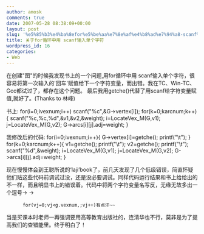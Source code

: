 ```yaml
---
author: amosk
comments: true
date: 2007-05-28 08:38:09+00:00
layout: post
slug: '%e5%85%b3%e4%ba%8efor%e5%be%aa%e7%8e%af%e4%b8%ad%e7%94%a8-scanf%e8%be%93%e5%85%a5%e5%8d%95%e4%b8%aa%e5%ad%97%e7%ac%a6'
title: 关于for循环中用 scanf输入单个字符
wordpress_id: 16
categories:
- Web
---
```


  在创建"图"的时候我发现书上的一个问题,用for循环中用 scanf输入单个字符，很容易将第一次输入的'回车'赋值给下一个字符变量，而出错。我在TC、Win-TC、Gcc都试过了，都存在这个问题。
最后我用getche()代替了用scanf给字符变量赋值,就好了。(Thanks to 林峰)

书上:
for(i=0;ivexnum;i++)
        scanf("%c",&G->vertex[i]);
for(k=0;karcnum;k++){
        scanf("%c,%c,%d",&v1,&v2,&weight);
        i=LocateVex_M(G,v1);
        j=LocateVex_M(G,v2);
        G->arcs[i][j].adj=weight;
}

我修改后的代码:
for(i=0;ivexnum;i++){
        G->vertex[i]=getche();
        printf("\t");
}
for(k=0;karcnum;k++){
        v1=getche();
        printf("\t");
        v2=getche();
        printf("\t");
        scanf("%d",&weight);
        i=LocateVex_M(G,v1);
        j=LocateVex_M(G,v2);
        G->arcs[i][j].adj=weight;
}


   现在慢慢体会到王聪所说的‘laji’book了，前几天发现了几个低级错误，简直怀疑他们贴这些代码前调试过没，还是没必要调试。同样代码运行结果和书上给给出的不一样，而且明显书上的错误着。代码中将两个字符变量名写反，无缘无故多出一个逗号-> ->




          for(vj=0;vj<g.vexnum,;vj++)有点汗~~




  当是买课本时老师一再强调要用高等教育出版社的，连清华也不行，莫非是为了提高我们的查错能里。终于明白了！
